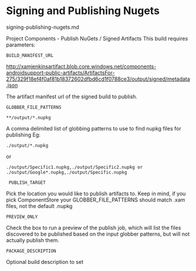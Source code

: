 # Signing and Publishing Nugets

signing-publishing-nugets.md

Project Components - Publish NuGets / Signed Artifacts
This build requires parameters:

 	BUILD_MANIFEST_URL	

http://xamjenkinsartifact.blob.core.windows.net/components-androidsupport-public-artifacts/ArtifactsFor-275/329f18ef4f0af81b18372602dfbd6cd1f0788ce3/output/signed/metadata.json


The artifact manifest url of the signed build to publish.	

 	GLOBBER_FILE_PATTERNS	

	**/output/*.nupkg

A comma delimited list of globbing patterns to use to find nupkg files for publishing Eg: 

	./output/*.nupkg 
	
or 

	./output/Specific1.nupkg,./output/Specific2.nupkg or ./output/Google*.nupkg,./output/Specific.nupkg	
	 
	 PUBLISH_TARGET	

Pick the location you would like to publish artifacts to. Keep in mind, if you pick ComponentStore your 
GLOBBER_FILE_PATTERNS should match .xam files, not the default .nupkg	

 	PREVIEW_ONLY	

Check the box to run a preview of the publish job, which will list the files discovered to be published based on the 
input globber patterns, but will not actually publish them.	

 	PACKAGE_DESCRIPTION	

Optional build description to set











